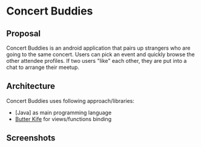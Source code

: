 # Concert Buddies

## Proposal
Concert Buddies is an android application that pairs up strangers who are going to the same concert. Users can pick an event and quickly browse the other attendee profiles. If two users "like" each other, they are put into a chat to arrange their meetup.


## Architecture

Concert Buddies uses following approach/libraries:

- [Java] as main programming language
- [Butter Kife](https://github.com/JakeWharton/butterknife) for views/functions binding


## Screenshots